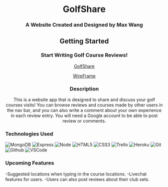<div id="description" align="center">

# GolfShare

### A Website Created and Designed by Max Wang

## Getting Started

### Start Writing Golf Course Reviews!

[GolfShare](https://golf-course-reviews-3737.herokuapp.com/)

[WireFrame](https://trello.com/b/iMzTW3yd/golf-course-review)


### Description

This is a website app that is designed to share and discuss your golf courses
visits! You can browse reviews and courses made by other users in the nav bar,
and you can also write a comment about your own experience in each review entry.
You will need a Google account to be able to post review or comments. 

</div>


### Technologies Used

![MongoDB](https://img.shields.io/badge/-MongoDB-05122A?style=flat&logo=mongodb)
![Express](https://img.shields.io/badge/-Express-05122A?style=flat&logo=express)
![Node](https://img.shields.io/badge/-Node.js-05122A?style=flat&logo=node.js)
![HTML5](https://img.shields.io/badge/-HTML5-05122A?style=flat&logo=html5)
![CSS3](https://img.shields.io/badge/-CSS-05122A?style=flat&logo=css3)
![Trello](https://img.shields.io/badge/-Trello-05122A?style=flat&logo=trello)
![Heroku](https://img.shields.io/badge/-Heroku-05122A?style=flat&logo=heroku)
![Git](https://img.shields.io/badge/-Git-05122A?style=flat&logo=git)
![Github](https://img.shields.io/badge/-GitHub-05122A?style=flat&logo=github)
![VSCode](https://img.shields.io/badge/-VS_Code-05122A?style=flat&logo=visualstudio)


### Upcoming Features
-Suggested locations when typing in the course locations.
-Livechat features for users.
-Users can also post reviews about their club sets.